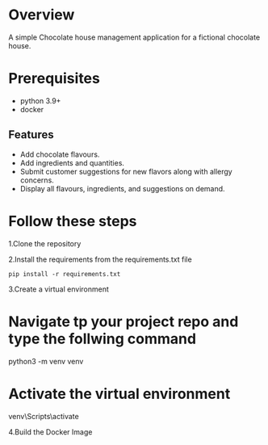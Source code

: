 # Overview
A simple Chocolate house management application for a fictional chocolate house.
# Prerequisites
- python 3.9+
- docker 
## Features

- Add chocolate flavours.
- Add ingredients and quantities.
- Submit customer suggestions for new flavors along with allergy concerns.
- Display all flavours, ingredients, and suggestions on demand.

# Follow these steps

1.Clone the repository

2.Install the requirements from the requirements.txt file

    pip install -r requirements.txt
3.Create a virtual environment

# Navigate tp your project repo and type the follwing command

  python3 -m venv venv

# Activate the virtual environment

  venv\Scripts\activate

4.Build the Docker Image

   
  
  
